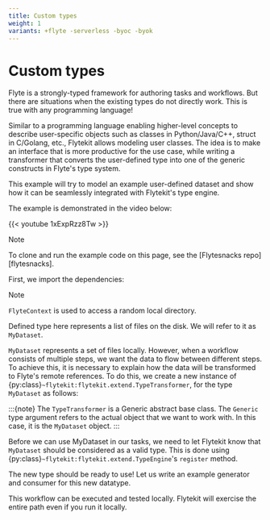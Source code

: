 ```yaml
---
title: Custom types
weight: 1
variants: +flyte -serverless -byoc -byok
---
```


# Custom types

Flyte is a strongly-typed framework for authoring tasks and workflows. But there are situations when the existing types do not directly work. This is true with any programming language!

Similar to a programming language enabling higher-level concepts to describe user-specific objects such as classes in Python/Java/C++, struct in C/Golang, etc.,
Flytekit allows modeling user classes. The idea is to make an interface that is more productive for the use case, while writing a transformer that converts the user-defined type into one of the generic constructs in Flyte's type system.

This example will try to model an example user-defined dataset and show how it can be seamlessly integrated with Flytekit's type engine.

The example is demonstrated in the video below:

{{< youtube 1xExpRzz8Tw >}}

> [!NOTE]
> To clone and run the example code on this page, see the [Flytesnacks repo][flytesnacks].

First, we import the dependencies:

<!-- TODO: embed code
```{literalinclude} /examples/extending/extending/custom_types.py
:caption: extending/custom_types.py
:lines: 1-7
```
-->

> [!NOTE]
> `FlyteContext` is used to access a random local directory.

Defined type here represents a list of files on the disk. We will refer to it as `MyDataset`.

<!-- TODO: embed code
```{literalinclude} /examples/extending/extending/custom_types.py
:caption: extending/custom_types.py
:pyobject: MyDataset
```
-->

`MyDataset` represents a set of files locally. However, when a workflow consists of multiple steps, we want the data to
flow between different steps. To achieve this, it is necessary to explain how the data will be transformed to
Flyte's remote references. To do this, we create a new instance of
{py:class}`~flytekit:flytekit.extend.TypeTransformer`, for the type `MyDataset` as follows:


:::{note}
The `TypeTransformer` is a Generic abstract base class. The `Generic` type argument refers to the actual object
that we want to work with. In this case, it is the `MyDataset` object.
:::

<!-- TODO: embed code
```{literalinclude} /examples/extending/extending/custom_types.py
:caption: extending/custom_types.py
:pyobject: MyDatasetTransformer
```
-->

Before we can use MyDataset in our tasks, we need to let Flytekit know that `MyDataset` should be considered as a valid type.
This is done using {py:class}`~flytekit:flytekit.extend.TypeEngine`'s `register` method.

<!-- TODO: embed code
```{literalinclude} /examples/extending/extending/custom_types.py
:caption: extending/custom_types.py
:lines: 86
```
-->

The new type should be ready to use! Let us write an example generator and consumer for this new datatype.

<!-- TODO: embed code
```{literalinclude} /examples/extending/extending/custom_types.py
:caption: extending/custom_types.py
:lines: 90-114
```
-->

This workflow can be executed and tested locally. Flytekit will exercise the entire path even if you run it locally.

<!-- TODO: embed code
```{literalinclude} /examples/extending/extending/custom_types.py
:caption: extending/custom_types.py
:lines: 118-119
```

[flytesnacks]: https://github.com/flyteorg/flytesnacks/tree/0ec8388759d34566a0ffc0c3c2d7443fd4a3a46f/examples/extending/
-->